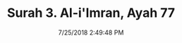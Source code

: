 ---
title       : "Surah 3. Al-i'Imran, Ayah 77"
date        : 7/25/2018 2:49:48 PM
draft       : false
type        : "quran"
layout      : "compare"
BookCode    : "CMP"
SurahNumber : "3"
AyahNumber  : "77"
TotalAyah   : "200"
---